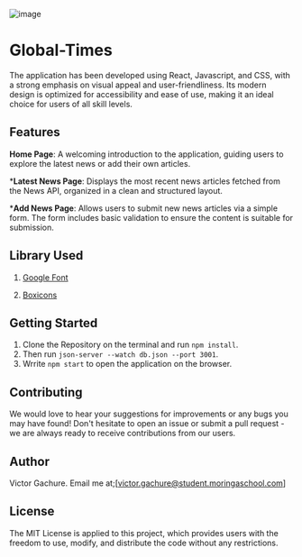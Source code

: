 ![image](https://github.com/Gachure/Global-Times/assets/152380375/f7c81b17-5e26-484d-9404-971de49d9b14)

# Global-Times
The application has been developed using React, Javascript, and CSS, with a strong emphasis on visual appeal and user-friendliness. Its modern design is optimized for accessibility and ease of use, making it an ideal choice for users of all skill levels.
## Features
**Home Page**: A welcoming introduction to the application, guiding users to explore the latest news or add their own articles.

***Latest News Page**: Displays the most recent news articles fetched from the News API, organized in a clean and structured layout.

***Add News Page**: Allows users to submit new news articles via a simple form. The form includes basic validation to ensure the content is suitable for submission.
## Library Used

1. [Google Font](https://fonts.google.com/)

2. [Boxicons](https://boxicons.com/)
## Getting Started
1. Clone the Repository on the terminal and run ```npm install```.
2. Then run ```json-server --watch db.json --port 3001```.
3. Wrrite ```npm start``` to open the application on the browser.
## Contributing
We would love to hear your suggestions for improvements or any bugs you may have found! Don't hesitate to open an issue or submit a pull request - we are always ready to receive contributions from our users.
## Author
Victor Gachure. Email me at;[victor.gachure@student.moringaschool.com]

## License
The MIT License is applied to this project, which provides users with the freedom to use, modify, and distribute the code without any restrictions.
